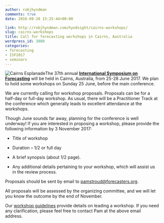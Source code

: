 ```yaml
---
author: robjhyndman
comments: true
date: 2016-09-28 15:25:44+00:00

link: http://robjhyndman.com/hyndsight/cairns-workshops/
slug: cairns-workshops
title: Call for forecasting workshops in Cairns, Australia
wordpress_id: 3880
categories:
- forecasting
- ISF2017
- seminars
---
```


![Cairns Esplanade](https://upload.wikimedia.org/wikipedia/commons/e/e0/Cairns_Landscape.jpg)The 37th annual [**International Symposium on Forecasting**](http://forecasters.org/isf) will be held in Cairns, Australia, from 25-28 June 2017. We plan to hold some workshops on Sunday 25 June, before the main conference.<!-- more -->

We are currently calling for workshop proposals. Proposals can be for a half-day or full-day workshop. As usual, there will be a Practitioner Track at the conference which generally leads to excellent attendance at the workshops.

Though June sounds far away, planning for the conference is well underway! If you are interested in proposing a workshop, please provide the following information by 3 November 2017:




    
  * Title of workshop

    
  * Duration – 1/2 or full day

    
  * A brief synopsis (about 1/2 page).

    
  * Any additional details pertaining to your workshop, which will assist us in the review process.



Proposals should be sent by email to [pamstroud@forecasters.org](mailto:pamstroud@forecasters.org).

All proposals will be assessed by the organizing committee, and we will let you know the outcome by the end of November.

Our [workshop guidelines](/files/ISF_Workshop-Guidelines_2016.pdf) provide details on leading a workshop. If you need any clarification, please feel free to contact Pam at the above email address.


